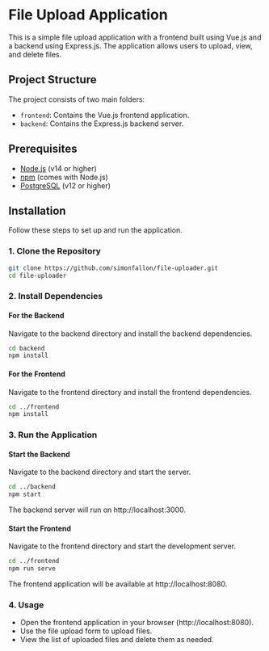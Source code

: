 # File Upload Application

This is a simple file upload application with a frontend built using Vue.js and a backend using Express.js. The application allows users to upload, view, and delete files.

## Project Structure

The project consists of two main folders:
- `frontend`: Contains the Vue.js frontend application.
- `backend`: Contains the Express.js backend server.

## Prerequisites

- [Node.js](https://nodejs.org/) (v14 or higher)
- [npm](https://www.npmjs.com/) (comes with Node.js)
- [PostgreSQL](https://www.postgresql.org/) (v12 or higher)

## Installation

Follow these steps to set up and run the application.

### 1. Clone the Repository

```bash
git clone https://github.com/simonfallon/file-uploader.git
cd file-uploader
```

### 2. Install Dependencies

#### For the Backend 

Navigate to the backend directory and install the backend dependencies.

```bash
cd backend
npm install
```

#### For the Frontend

Navigate to the frontend directory and install the frontend dependencies.

```bash
cd ../frontend
npm install
```

### 3. Run the Application

#### Start  the Backend

Navigate to the backend directory and start the server.

```bash
cd ../backend
npm start
```

The backend server will run on http://localhost:3000.

#### Start the Frontend

Navigate to the frontend directory and start the development server.

```bash
cd ../frontend
npm run serve
```

The frontend application will be available at http://localhost:8080.

### 4. Usage

- Open the frontend application in your browser (http://localhost:8080).
- Use the file upload form to upload files.
- View the list of uploaded files and delete them as needed.